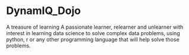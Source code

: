 # DynamIQ_Dojo
A treasure of learning
A passionate learner, relearner and unlearner with interest in learning data science to solve complex data problems, using python, r or any other programming language that will help solve those problems.
